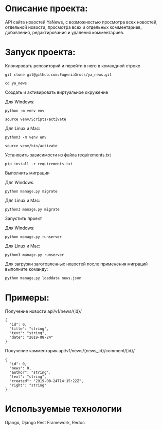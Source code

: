 # Описание проекта:
API сайта новостей YaNews, с возможностью просмотра всех новостей, отдельной новости, просмотра всех и отдельных комментариев, добавления, редактирования и удаления комментариев.

# Запуск проекта:
Клонировать репозиторий и перейти в него в командной строке

```
git clone git@github.com:EugeniaGross/ya_news.git
```

```
cd ya_news
```

Cоздать и активировать виртуальное окружение

Для Windows:

```
python -m venv env
```

```
source venv/Scripts/activate
```

Для Linux и Mac:

```
python3 -m venv env
```

```
source venv/bin/activate
```

Установить зависимости из файла requirements.txt

```
pip install -r requirements.txt
```

Выполнить миграции

Для Windows:

```
python manage.py migrate
```

Для Linux и Mac:

```
python3 manage.py migrate
```
Запустить проект

Для Windows:

```
python manage.py runserver
```

Для Linux и Mac:

```
python3 manage.py runserver
```

Для загрузки заготовленных новостей после применения миграций выполните команду:
```bash
python manage.py loaddata news.json
```
# Примеры:
Получение новости api/v1/news/{id}/
```
{
  "id": 0,
  "title": "string",
  "text": "string",
  "date": "2019-08-24"
}
```
Получение комментария api/v1/news/{news_id}/comment/{id}/
```
{
  "id": 0,
  "news": 0,
  "author": "string",
  "text": "string",
  "created": "2019-08-24T14:15:22Z",
  "right": "string"
}
```
# Используемые технологии
Django, Django Rest Framework, Redoc
